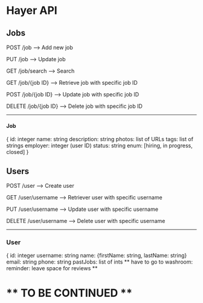 # Hayer API

## Jobs

POST /job --> Add new job

PUT /job --> Update job

GET /job/search --> Search

GET /job/{job ID} --> Retrieve job with specific job ID

POST /job/{job ID} --> Update job with specific job ID

DELETE /job/{job ID} --> Delete job with specific job ID

---

#### Job 
{
  id: integer
  name: string
  description: string
  photos: list of URLs
  tags: list of strings
  employer: integer (user ID)
  status: string enum: [hiring, in progress, closed]
}

## Users

POST /user --> Create user

GET /user/username --> Retriever user with specific username

PUT /user/username --> Update user with specific username

DELETE /user/username --> Delete user with specific username

---

### User
{
  id: integer
  username: string
  name: {firstName: string, lastName: string}
  email: string
  phone: string
  pastJobs: list of ints
  ** have to go to washroom: reminder: leave space for reviews **
  
  
  
# ** TO BE CONTINUED **
